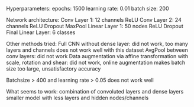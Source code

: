 Hyperparameters: epochs: 1500 learning rate: 0.01 batch size: 200

Network architecture: 
Conv Layer 1: 12 channels
ReLU
Conv Layer 2: 24 channels
ReLU
Dropout
MaxPool
Linear Layer 1: 50 nodes
ReLU
Dropout
Final Linear Layer: 6 classes

Other methods tried:
Full CNN without dense layer: did not work, too many layers and channels does not work well with this dataset
AvgPool between conv layers: did not work
Data augmentation via affine transformation with scale, rotation and shear: did not work, online augmentation makes batch size too large, unsatisfactory accuracy

Batchsize > 400 and learning rate > 0.05  does not work well

What seems to work:
combination of convoluted layers and dense layers
smaller model with less layers and hidden nodes/channels


